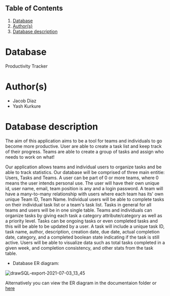 ## Table of Contents
1. [Database](#database)
2. [Author(s)](#author)
3. [Database description](#description)
 
# Database
Productivity Tracker

# Author(s)
- Jacob Diaz
- Yash Kurkure

# Database description

The aim of this application aims to be a tool for teams and individuals to go become more productive. User are able to create a task list and keep track of their progress. Teams are able to create a group of tasks and assign who needs to work on what!

Our application allows teams and individual users to organize tasks and be able to track statistics. Our database will be comprised of three main entitie: Users, Tasks and Teams. A user can be part of 0 or more teams, where 0 means the user intends personal use. The user will have their own unique id, user name, email, team position is any and a login password. A team will have a many-to-many relationship with users where each team has its' own unique Team ID, Team Name. Individual users will be able to complete tasks on their individual task list or a team's task list. Tasks in general for all teams and users will be in one single table.  Teams and individuals can organize tasks by giving each task a category attribute/category as well as a priority level. Tasks can be ongoing tasks or even completed tasks and this will be able to be updated by a user. A task will include a unique task ID, task name, author, description, creation date, due date, actual completion date, category, and a completed boolean state indicating if the task is still active. Users will be able to visualize data such as total tasks completed in a given week, and completion consistency, and other stats from the task table.


- Database ER diagram:

![drawSQL-export-2021-07-03_13_45](https://github.com/diamalab/cs480---course-project-productivity_tracker/blob/main/documentation/ER_diagram.png)

Alternatively you can view the ER diagram in the documentaion folder or [here](https://drawsql.app/uic-1/diagrams/cs-480-productivity-tracker)
